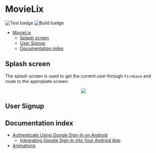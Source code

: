 # MovieLix

![Test badge](https://github.com/Wallakoala/App/workflows/Test/badge.svg)
![Build badge](https://github.com/Wallakoala/App/workflows/Build/badge.svg)

- [MovieLix](#movielix)
  - [Splash screen](#splash-screen)
  - [User Signup](#user-signup)
  - [Documentation index](#documentation-index)

## Splash screen

The splash screen is used to get the current user through `Firebase` and route to the appropiate screen:

<p align="center">
    <img src="Documentation/Diagrams/out/splash_screen.png"/>
</p>

## User Signup

## Documentation index

- [Authenticate Using Google Sign-In on Android](https://firebase.google.com/docs/auth/android/google-signin)
  - [Integrating Google Sign-In into Your Android App](https://developers.google.com/identity/sign-in/android/sign-in?hl=en)
- [Animations](./Documentation/animations.md)
